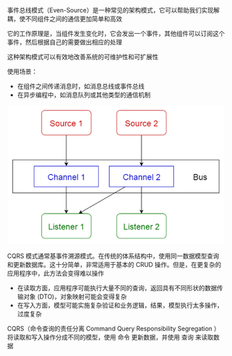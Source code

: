事件总线模式（Even-Source）是一种常见的架构模式，它可以帮助我们实现解耦，使不同组件之间的通信更加简单和高效

它的工作原理是，当组件发生变化时，它会发出一个事件，其他组件可以订阅这个事件，然后根据自己的需要做出相应的处理

这种架构模式可以有效地改善系统的可维护性和可扩展性

使用场景：

- 在组件之间传递消息时，如消息总线或事件总线
- 在异步编程中，如消息队列或其他类型的通信机制

![img](.assets/%E4%BA%8B%E4%BB%B6%E6%80%BB%E7%BA%BF%E6%A8%A1%E5%BC%8F/4366140-cc8a6bb53e7def57.png)

CQRS 模式通常基事件溯源模式。在传统的体系结构中，使用同一数据模型查询和更新数据库。这十分简单，非常适用于基本的 CRUD 操作。但是，在更复杂的应用程序中，此方法会变得难以操作

- 在读取方面，应用程序可能执行大量不同的查询，返回具有不同形状的数据传输对象 (DTO)，对象映射可能会变得复杂
- 在写入方面，模型可能实施复杂验证和业务逻辑，结果，模型执行太多操作，过度复杂

CQRS（命令查询的责任分离 Command Query Responsibility Segregation ）将读取和写入操作分成不同的模型，使用 命令 更新数据，并使用 查询 来读取数据